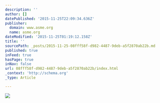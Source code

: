 ```yaml
---
description: ''
author: []
datePublished: '2015-11-25T22:09:34.636Z'
publisher:
  domain: www.asme.org
  name: asme.org
dateModified: '2015-11-25T01:19:12.158Z'
title: ''
sourcePath: _posts/2015-11-25-08fff58f-d982-4487-9deb-a5f2870ab22b.md
published: true
inFeed: true
hasPage: true
inNav: false
url: 08fff58f-d982-4487-9deb-a5f2870ab22b/index.html
_context: 'http://schema.org'
_type: Article

---
```

![](https://www.asme.org/getmedia/c2c8ea5a-b690-4ba7-92bb-34bd1432862b/book_guide_hero_books.aspx)